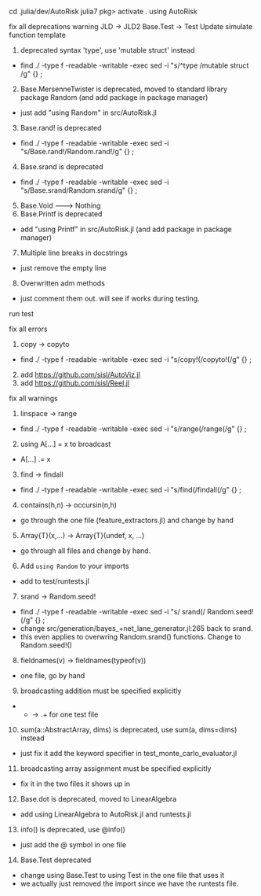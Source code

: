 cd .julia/dev/AutoRisk
julia7
pkg> activate .
using AutoRisk

fix all deprecations warning
JLD -> JLD2
Base.Test -> Test
Update simulate function template

1. deprecated syntax 'type', use 'mutable struct' instead
  - find ./ -type f -readable -writable -exec sed -i "s/^type /mutable struct /g" {} \;
2. Base.MersenneTwister is deprecated, moved to standard library package Random (and add package in package manager)
  - just add "using Random" in src/AutoRisk.jl
3. Base.rand! is deprecated
  - find ./ -type f -readable -writable -exec sed -i "s/Base.rand\!/Random.rand\!/g" {} \;
4. Base.srand is deprecated
  - find ./ -type f -readable -writable -exec sed -i "s/Base.srand/Random.srand/g" {} \;
5. Base.Void ---> Nothing
6. Base.Printf is deprecated
  - add "using Printf" in src/AutoRisk.jl (and add package in package manager)
7. Multiple line breaks in docstrings
  - just remove the empty line
8. Overwritten adm methods
  - just comment them out. will see if works during testing.

run test

fix all errors
1. copy -> copyto
  - find ./ -type f -readable -writable -exec sed -i "s/copy\!(/copyto\!(/g" {} \;
2. add https://github.com/sisl/AutoViz.jl
3. add https://github.com/sisl/Reel.jl

fix all warnings
1. linspace -> range
  - find ./ -type f -readable -writable -exec sed -i "s/range(/range(/g" {} \;
2. using A[...] = x to broadcast
  - A[...] .= x
3. find -> findall
  - find ./ -type f -readable -writable -exec sed -i "s/find(/findall(/g" {} \;
4. contains(h,n) -> occursin(n,h)
  - go through the one file (feature_extractors.jl) and change by hand
5. Array{T}(x,...) -> Array{T}(undef, x, ...)
  - go through all files and change by hand.
6. Add `using Random` to your imports
  - add to test/runtests.jl
7. srand -> Random.seed!
  - find ./ -type f -readable -writable -exec sed -i "s/ srand(/ Random.seed\!(/g" {} \;
  - change src/generation/bayes_+net_lane_generator.jl:265 back to srand.
  - this even applies to overwring Random.srand() functions. Change to Random.seed!()
8. fieldnames(v) -> fieldnames(typeof(v))
  - one file, go by hand
9. broadcasting addition must be specified explicitly
  - + -> .+ for one test file
10. sum(a::AbstractArray, dims) is deprecated, use sum(a, dims=dims) instead
  - just fix it add the keyword specifier in test_monte_carlo_evaluator.jl
11. broadcasting array assignment must be specified explicitly
  - fix it in the two files it shows up in
12. Base.dot is deprecated, moved to LinearAlgebra
  - add using LinearAlgebra to AutoRisk.jl and runtests.jl
13. info() is deprecated, use @info()
  - just add the @ symbol in one file
14. Base.Test deprecated
  - change using Base.Test to using Test in the one file that uses it
  - we actually just removed the import since we have the runtests file.
